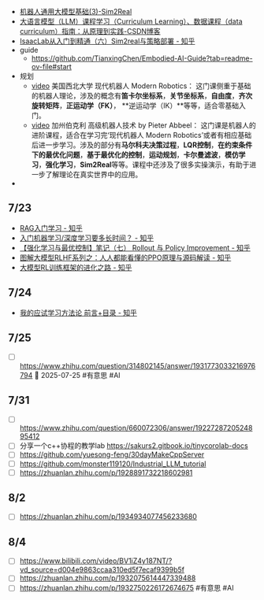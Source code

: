 - [机器人通用大模型基础(3)-Sim2Real](https://mp.weixin.qq.com/s/GPGIw7VeipGaN-LS1idgCA)
- [大语言模型（LLM）课程学习（Curriculum Learning）、数据课程（data curriculum）指南：从原理到实践-CSDN博客](https://blog.csdn.net/qq_38961840/article/details/149172943?spm=1001.2014.3001.5501)
- [IsaacLab从入门到精通（六）Sim2real与策略部署 - 知乎](https://zhuanlan.zhihu.com/p/709696869)
- guide
	- https://github.com/TianxingChen/Embodied-AI-Guide?tab=readme-ov-file#start
- 规划
	- [video](https://www.bilibili.com/video/BV1GJ411k7fE) 美国西北大学 现代机器人 Modern Robotics： 这门课侧重于基础的机器人理论，涉及的概念有**笛卡尔坐标系**，**关节坐标系**，**自由度**，**齐次旋转矩阵**，**正运动学（FK）**， **逆运动学（IK）**等等，适合零基础入门。
	- [video](https://www.bilibili.com/video/BV1h7411A7B9) 加州伯克利 高级机器人技术 by Pieter Abbeel： 这门课是机器人的进阶课程，适合在学习完‘现代机器人 Modern Robotics’或者有相应基础后进一步学习。涉及的部分有**马尔科夫决策过程**，**LQR控制**，**在约束条件下的最优化问题**，**基于最优化的控制**，**运动规划**，**卡尔曼滤波**，**模仿学习**，**强化学习**，**Sim2Real**等等。课程中还涉及了很多实操演示，有助于进一步了解理论在真实世界中的应用。
- 
## 7/23
- [RAG入门学习 - 知乎](https://zhuanlan.zhihu.com/p/1920883487814194041)
- [入门机器学习/深度学习要多长时间？ - 知乎](https://www.zhihu.com/question/447064746/answer/3204309014)
- [【强化学习与最优控制】笔记（七） Rollout 与 Policy Improvement - 知乎](https://zhuanlan.zhihu.com/p/301537841)
- [图解大模型RLHF系列之：人人都能看懂的PPO原理与源码解读 - 知乎](https://zhuanlan.zhihu.com/p/677607581)
- [大模型RL训练框架的进化之路 - 知乎](https://zhuanlan.zhihu.com/p/1930280222068053288)
## 7/24
- [我的应试学习方法论 前言+目录 - 知乎](https://zhuanlan.zhihu.com/p/1927432885780092737)
## 7/25
- [ ] https://www.zhihu.com/question/314802145/answer/1931773033216976794 📅 2025-07-25 #有意思 #AI 
## 7/31
- [ ] https://www.zhihu.com/question/660072306/answer/1922728720524895412
- [ ] 分享一个c++协程的教学lab https://sakurs2.gitbook.io/tinycorolab-docs
- [ ] https://github.com/yuesong-feng/30dayMakeCppServer
- [ ] https://github.com/monster119120/Industrial_LLM_tutorial
- [ ] https://zhuanlan.zhihu.com/p/1928891732218602981
## 8/2
- [ ] https://zhuanlan.zhihu.com/p/1934934077456233680
## 8/4
- [ ] https://www.bilibili.com/video/BV1iZ4y187NT/?vd_source=d004e9863ccaa310ed5f7ecaf9399b5f
- [ ] https://zhuanlan.zhihu.com/p/1932075614447339488
- [ ] https://zhuanlan.zhihu.com/p/1932750226172674675 #有意思  #AI 